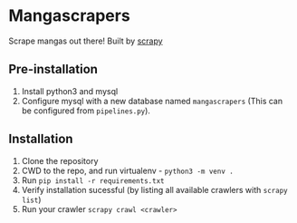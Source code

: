 # Mangascrapers

Scrape mangas out there! Built by [scrapy](https://github.com/scrapy/scrapy)

## Pre-installation
1. Install python3 and mysql
2. Configure mysql with a new database named `mangascrapers` (This can be configured from `pipelines.py`).

## Installation
1. Clone the repository
2. CWD to the repo, and run virtualenv - `python3 -m venv .`
3. Run `pip install -r requirements.txt`
4. Verify installation sucessful (by listing all available crawlers with `scrapy list`)
5. Run your crawler `scrapy crawl <crawler>`